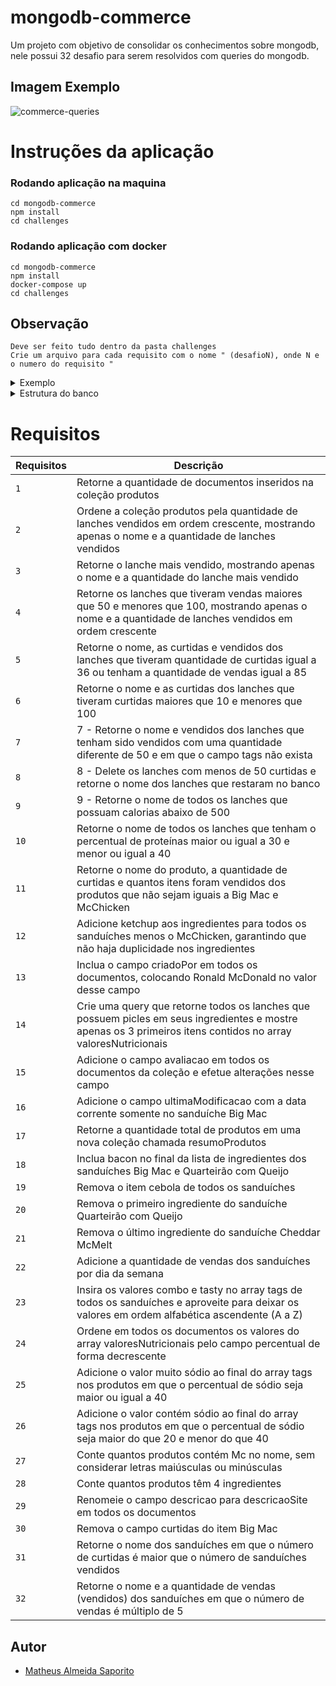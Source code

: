 # mongodb-commerce

Um projeto com objetivo de consolidar os conhecimentos sobre mongodb, nele possui 32 desafio para serem resolvidos com queries do mongodb.

## Imagem Exemplo

![commerce-queries](https://user-images.githubusercontent.com/99821267/201095734-cf916c00-bddf-4d50-a765-df58825d1e7b.png)


# Instruções da aplicação

### Rodando aplicação na maquina

```
cd mongodb-commerce
npm install
cd challenges
```

### Rodando aplicação com docker

```
cd mongodb-commerce
npm install
docker-compose up
cd challenges
```

## Observação
```
Deve ser feito tudo dentro da pasta challenges
Crie um arquivo para cada requisito com o nome " (desafioN), onde N e o numero do requisito " 
```
<details>
<summary>Exemplo</summary>
<br>

![commerce-requisitos](https://user-images.githubusercontent.com/99821267/201094738-acdc7e41-f60f-4c4f-8766-b366edfb4cf3.png)

</details>

<details>
<summary>Estrutura do banco</summary>
<br>

```
[
  {
    "_id": {
      "$oid": "5f280af11532b7276329ba47"
    },
    "nome": "Big Mac",
    "ingredientes": [
      "hamburguer",
      "alface",
      "queijo",
      "molho especial",
      "cebola",
      "picles",
      "pão com gergelim"
    ],
    "tags": [
      "bovino",
      "pão"
    ],
    "valoresNutricionais": [
      {
        "tipo": "calorias",
        "quantidade": 502,
        "unidadeMedida": "kcal",
        "percentual": 25
      },
      {
        "tipo": "carboidratos",
        "quantidade": 45,
        "unidadeMedida": "gramas",
        "percentual": 15
      },
      {
        "tipo": "sódio",
        "quantidade": 1047,
        "unidadeMedida": "miligramas",
        "percentual": 44
      },
      {
        "tipo": "proteínas",
        "quantidade": 27,
        "unidadeMedida": "gramas",
        "percentual": 36
      },
      {
        "tipo": "lipídios",
        "quantidade": 25,
        "unidadeMedida": "gramas",
        "percentual": 45
      }
    ],
    "descricao": "Não existe nada igual\nDois hambúrgures, alface, queijo, molho especial, cebola e picles num pão com gergelim",
    "curtidas": 145,
    "vendidos": 137
  },
  {
    "_id": {
      "$oid": "5f280af11532b7276329ba48"
    },
    "nome": "Quarteirão com Queijo",
    "ingredientes": [
      "hamburguer",
      "queijo",
      "cebola",
      "picles",
      "pão com gergelim",
      "ketchup",
      "mostarda"
    ],
    "valoresNutricionais": [
      {
        "tipo": "calorias",
        "quantidade": 528,
        "unidadeMedida": "kcal",
        "percentual": 26
      },
      {
        "tipo": "carboidratos",
        "quantidade": 33,
        "unidadeMedida": "gramas",
        "percentual": 11
      },
      {
        "tipo": "sódio",
        "quantidade": 1072,
        "unidadeMedida": "miligramas",
        "percentual": 35
      },
      {
        "tipo": "proteínas",
        "quantidade": 30,
        "unidadeMedida": "gramas",
        "percentual": 40
      },
      {
        "tipo": "lipídios",
        "quantidade": 31,
        "unidadeMedida": "gramas",
        "percentual": 56
      }
    ],
    "descricao": "Inigualável. Perfeito.\nUm hambúrguer feito com pura carne bovina, envolvida por duas fatias de queijo temperado com ketchup, mostarda, cebola e picles.",
    "curtidas": 13,
    "vendidos": 39
  },
  {
    "_id": {
      "$oid": "5f280af11532b7276329ba49"
    },
    "nome": "Cheddar McMelt",
    "ingredientes": [
      "hamburguer",
      "queijo cheddar",
      "molho shoyu",
      "cebola grelhada",
      "pão escuro com gergelim"
    ],
    "valoresNutricionais": [
      {
        "tipo": "calorias",
        "quantidade": 468,
        "unidadeMedida": "kcal",
        "percentual": 23
      },
      {
        "tipo": "carboidratos",
        "quantidade": 30,
        "unidadeMedida": "gramas",
        "percentual": 10
      },
      {
        "tipo": "sódio",
        "quantidade": 819,
        "unidadeMedida": "miligramas",
        "percentual": 34
      },
      {
        "tipo": "proteínas",
        "quantidade": 28,
        "unidadeMedida": "gramas",
        "percentual": 37
      },
      {
        "tipo": "lipídios",
        "quantidade": 27,
        "unidadeMedida": "gramas",
        "percentual": 48
      }
    ],
    "descricao": "Sem palavras para descrever.\nFeito com carne bovina, delicioso queijo tipo cheddar derretido, cebola grelhada ao molho shoyu e para completar um pão escuro com gergelim.",
    "curtidas": 36,
    "vendidos": 97
  },
  {
    "_id": {
      "$oid": "5f280af11532b7276329ba4a"
    },
    "nome": "McChicken",
    "ingredientes": [
      "frango empanado",
      "molho suave",
      "alface",
      "pão com gergelim"
    ],
    "valoresNutricionais": [
      {
        "tipo": "calorias",
        "quantidade": 404,
        "unidadeMedida": "kcal",
        "percentual": 20
      },
      {
        "tipo": "carboidratos",
        "quantidade": 36,
        "unidadeMedida": "gramas",
        "percentual": 12
      },
      {
        "tipo": "sódio",
        "quantidade": 718,
        "unidadeMedida": "miligramas",
        "percentual": 24
      },
      {
        "tipo": "proteínas",
        "quantidade": 17,
        "unidadeMedida": "gramas",
        "percentual": 22
      },
      {
        "tipo": "lipídios",
        "quantidade": 22,
        "unidadeMedida": "gramas",
        "percentual": 39
      }
    ],
    "tags": [
      "ave"
    ],
    "descricao": "O sabor que você adora.\nFrango empanado e dourado com molho suave e cremoso, acompanhado de alface crocante num pão com gergelim.",
    "curtidas": 108,
    "vendidos": 85
  },
  {
    "_id": {
      "$oid": "5f280af11532b7276329ba4b"
    },
    "nome": "Extra Chicken",
    "ingredientes": [
      "frango empanado",
      "maionese",
      "alface",
      "pão com gergelim",
      "tomate"
    ],
    "valoresNutricionais": [
      {
        "tipo": "calorias",
        "quantidade": 345,
        "unidadeMedida": "kcal",
        "percentual": 17
      },
      {
        "tipo": "carboidratos",
        "quantidade": 35,
        "unidadeMedida": "gramas",
        "percentual": 12
      },
      {
        "tipo": "sódio",
        "quantidade": 662,
        "unidadeMedida": "miligramas",
        "percentual": 20
      },
      {
        "tipo": "proteínas",
        "quantidade": 13,
        "unidadeMedida": "gramas",
        "percentual": 18
      },
      {
        "tipo": "lipídios",
        "quantidade": 17,
        "unidadeMedida": "gramas",
        "percentual": 29
      }
    ],
    "tags": [
      "ave"
    ],
    "descricao": "Quem ama frango pede.\nPão com gergelim, frango empanado e crocante, alface crespa, tomate fresquinho e a famosa maionese do McDonald's",
    "curtidas": 64,
    "vendidos": 71
  }
]

```

</details>



# Requisitos 

| Requisitos | Descrição |
|---|---|
| `1` | Retorne a quantidade de documentos inseridos na coleção produtos |
| `2` | Ordene a coleção produtos pela quantidade de lanches vendidos em ordem crescente, mostrando apenas o nome e a quantidade de lanches vendidos |
| `3` | Retorne o lanche mais vendido, mostrando apenas o nome e a quantidade do lanche mais vendido |
| `4` | Retorne os lanches que tiveram vendas maiores que 50 e menores que 100, mostrando apenas o nome e a quantidade de lanches vendidos em ordem crescente |
| `5` | Retorne o nome, as curtidas e vendidos dos lanches que tiveram quantidade de curtidas igual a 36 ou tenham a quantidade de vendas igual a 85 |
| `6` | Retorne o nome e as curtidas dos lanches que tiveram curtidas maiores que 10 e menores que 100 |
| `7` | 7 - Retorne o nome e vendidos dos lanches que tenham sido vendidos com uma quantidade diferente de 50 e em que o campo tags não exista |
| `8` | 8 - Delete os lanches com menos de 50 curtidas e retorne o nome dos lanches que restaram no banco |
| `9` | 9 - Retorne o nome de todos os lanches que possuam calorias abaixo de 500 |
| `10` | Retorne o nome de todos os lanches que tenham o percentual de proteínas maior ou igual a 30 e menor ou igual a 40 |
| `11` | Retorne o nome do produto, a quantidade de curtidas e quantos itens foram vendidos dos produtos que não sejam iguais a Big Mac e McChicken |
| `12` | Adicione ketchup aos ingredientes para todos os sanduíches menos o McChicken, garantindo que não haja duplicidade nos ingredientes |
| `13` | Inclua o campo criadoPor em todos os documentos, colocando Ronald McDonald no valor desse campo |
| `14` | Crie uma query que retorne todos os lanches que possuem picles em seus ingredientes e mostre apenas os 3 primeiros itens contidos no array valoresNutricionais |
| `15` | Adicione o campo avaliacao em todos os documentos da coleção e efetue alterações nesse campo |
| `16` | Adicione o campo ultimaModificacao com a data corrente somente no sanduíche Big Mac |
| `17` | Retorne a quantidade total de produtos em uma nova coleção chamada resumoProdutos |
| `18` | Inclua bacon no final da lista de ingredientes dos sanduíches Big Mac e Quarteirão com Queijo |
| `19` | Remova o item cebola de todos os sanduíches |
| `20` | Remova o primeiro ingrediente do sanduíche Quarteirão com Queijo |
| `21` | Remova o último ingrediente do sanduíche Cheddar McMelt |
| `22` | Adicione a quantidade de vendas dos sanduíches por dia da semana |
| `23` | Insira os valores combo e tasty no array tags de todos os sanduíches e aproveite para deixar os valores em ordem alfabética ascendente (A a Z) |
| `24` | Ordene em todos os documentos os valores do array valoresNutricionais pelo campo percentual de forma decrescente |
| `25` | Adicione o valor muito sódio ao final do array tags nos produtos em que o percentual de sódio seja maior ou igual a 40 |
| `26` | Adicione o valor contém sódio ao final do array tags nos produtos em que o percentual de sódio seja maior do que 20 e menor do que 40 |
| `27` | Conte quantos produtos contém Mc no nome, sem considerar letras maiúsculas ou minúsculas |
| `28` | Conte quantos produtos têm 4 ingredientes |
| `29` | Renomeie o campo descricao para descricaoSite em todos os documentos |
| `30` | Remova o campo curtidas do item Big Mac |
| `31` | Retorne o nome dos sanduíches em que o número de curtidas é maior que o número de sanduíches vendidos |
| `32` | Retorne o nome e a quantidade de vendas (vendidos) dos sanduíches em que o número de vendas é múltiplo de 5 |

## Autor 
- [Matheus Almeida Saporito](https://github.com/MatheusNF123)
